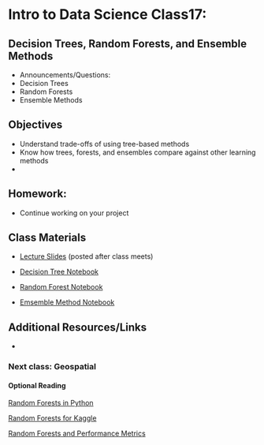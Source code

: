 Intro to Data Science Class17: 
=======

## Decision Trees, Random Forests, and Ensemble Methods

- Announcements/Questions:
- Decision Trees
- Random Forests
- Ensemble Methods

## Objectives

* Understand trade-offs of using tree-based methods
* Know how trees, forests, and ensembles compare against other learning methods
* 


## Homework:

- Continue working on your project

## Class Materials

* [Lecture Slides](https://github.com/gads14-nyc/fall_2014_lessons/blob/master/17_forests_ensembles/class17.pdf) (posted after class meets)
* [Decision Tree Notebook](http://nbviewer.ipython.org/github/gads14-nyc/fall_2014_lessons/blob/master/17_forests_ensembles/decision_trees.ipynb)

* [Random Forest Notebook](http://nbviewer.ipython.org/github/gads14-nyc/fall_2014_lessons/blob/master/17_forests_ensembles/random_forest.ipynb)

* [Emsemble Method Notebook](http://nbviewer.ipython.org/github/gads14-nyc/fall_2014_lessons/blob/master/17_forests_ensembles/ensemble.ipynb)


## Additional Resources/Links 

* 

### Next class: Geospatial

#### Optional Reading

[Random Forests in Python](http://blog.yhathq.com/posts/random-forests-in-python.html)

[Random Forests for Kaggle](http://www.kaggle.com/c/titanic-gettingStarted/details/getting-started-with-random-forests)

[Random Forests and Performance Metrics](http://citizennet.com/blog/2012/11/10/random-forests-ensembles-and-performance-metrics/)
